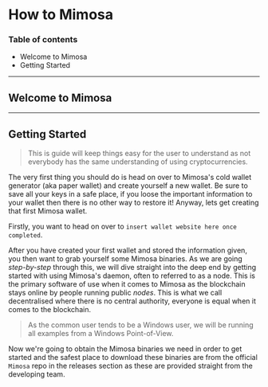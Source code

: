 # How to Mimosa

### Table of contents

- Welcome to Mimosa
- Getting Started

___

## Welcome to Mimosa

___

## Getting Started

> This is guide will keep things easy for the user to understand as not everybody has the same understanding of using cryptocurrencies.

The very first thing you should do is head on over to Mimosa's cold wallet generator (aka paper wallet) and create yourself a new
wallet. Be sure to save all your keys in a safe place, if you loose the important information to your wallet then there is no 
other way to restore it! Anyway, lets get creating that first Mimosa wallet.

Firstly, you want to head on over to `insert wallet website here once completed`. 

After you have created your first wallet and stored the information given, you then want to grab yourself some Mimosa binaries.
As we are going _step-by-step_ through this, we will dive straight into the deep end by getting started with using Mimosa's
daemon, often to referred to as a node. This is the primary software of use when it comes to Mimosa as the blockchain stays
online by people running public _nodes_. This is what we call decentralised where there is no central authority, everyone is
equal when it comes to the blockchain.

> As the common user tends to be a Windows user, we will be running all examples from a Windows Point-of-View.

Now we're going to obtain the Mimosa binaries we need in order to get started and the safest place to download these binaries
are from the official `Mimosa` repo in the releases section as these are provided straight from the developing team.
